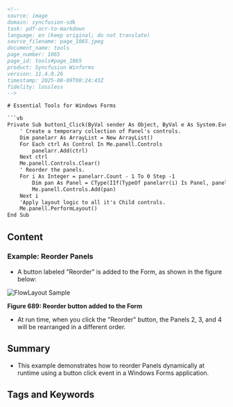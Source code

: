```html
<!-- 
source: image
domain: syncfusion-sdk
task: pdf-ocr-to-markdown
language: en (keep original; do not translate)
source_filename: page_1065.jpeg
document_name: tools
page_number: 1065
page_id: tools#page_1065
product: Syncfusion Winforms
version: 11.4.0.26
timestamp: 2025-08-09T08:24:43Z
fidelity: lossless
-->

# Essential Tools for Windows Forms

```vb
Private Sub button1_Click(ByVal sender As Object, ByVal e As System.EventArgs)
    ' Create a temporary collection of Panel's controls.
    Dim panelarr As ArrayList = New ArrayList()
    For Each ctrl As Control In Me.panell.Controls
        panelarr.Add(ctrl)
    Next ctrl
    Me.panell.Controls.Clear()
    ' Reorder the panels.
    For i As Integer = panelarr.Count - 1 To 0 Step -1
        Dim pan As Panel = CType(IIf(TypeOf panelarr(i) Is Panel, panelarr(i), Nothing), Panel)
        Me.panell.Controls.Add(pan)
    Next i
    'Apply layout logic to all it's Child controls.
    Me.panell.PerformLayout()
End Sub
```

## Content

### Example: Reorder Panels
- A button labeled "Reorder" is added to the Form, as shown in the figure below:

![FlowLayout Sample](https://user-images.githubusercontent.com/11541867/216001201-0ca39794-8d85-4177-822d-7e33b65d6588.png)

**Figure 689: Reorder button added to the Form**

- At run time, when you click the "Reorder" button, the Panels 2, 3, and 4 will be rearranged in a different order.

## Summary

- This example demonstrates how to reorder Panels dynamically at runtime using a button click event in a Windows Forms application.

## Tags and Keywords
<!-- tags: Windows Forms, Panel Control, Reordering, Dynamic Layout, C# Visual Basic, Syncfusion -->
```